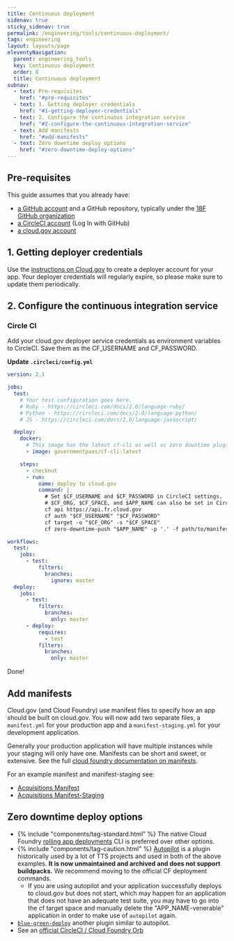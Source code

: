 ```yaml
---
title: Continuous deployment
sidenav: true
sticky_sidenav: true
permalink: /engineering/tools/continuous-deployment/
tags: engineering
layout: layouts/page
eleventyNavigation:
  parent: engineering_tools
  key: Continuous deployment
  order: 8
  title: Continuous deployment
subnav:
  - text: Pre-requisites
    href: "#pre-requisites"
  - text: 1. Getting deployer credentials
    href: "#1-getting-deployer-credentials"
  - text: 2. Configure the continuous integration service
    href: "#2-configure-the-continuous-integration-service"
  - text: Add manifests
    href: "#add-manifests"
  - text: Zero downtime deploy options
    href: "#zero-downtime-deploy-options"
---
```


## Pre-requisites
This guide assumes that you already have:
- [a GitHub account](https://handbook.18f.gov/github/) and a GitHub repository, typically under the [18F GitHub organization](https://github.com/18F)
- [a CircleCI account](https://circleci.com/signup/) (Log In with GitHub)
- [a cloud.gov account](https://cloud.gov/docs/getting-started/accounts/?)

## 1. Getting deployer credentials
Use the [instructions on Cloud.gov](https://cloud.gov/docs/apps/continuous-deployment/#provisioning-deployment-credentials) to create a deployer account for your app. Your deployer credentials will regularly expire, so please make sure to update them periodically.


## 2. Configure the continuous integration service

### Circle CI
Add your cloud.gov deployer service credentials as environment variables to CircleCI. Save them as the CF_USERNAME and CF_PASSWORD.

**Update `.circleci/config.yml`**

```yml
version: 2.1

jobs:
  test:
    # Your test configuration goes here.
    # Ruby - https://circleci.com/docs/2.0/language-ruby/
    # Python - https://circleci.com/docs/2.0/language-python/
    # JS - https://circleci.com/docs/2.0/language-javascript/

  deploy:
    docker:
      # This image has the latest cf-cli as well as zero downtime plugins, if needed.
      - image: governmentpaas/cf-cli:latest

    steps:
      - checkout
      - run:
          name: deploy to cloud.gov
          command: |
            # Set $CF_USERNAME and $CF_PASSWORD in CircleCI settings.
            # $CF_ORG, $CF_SPACE, and $APP_NAME can also be set in CircleCI settings or hardcoded here.
            cf api https://api.fr.cloud.gov
            cf auth "$CF_USERNAME" "$CF_PASSWORD"
            cf target -o "$CF_ORG" -s "$CF_SPACE"
            cf zero-downtime-push "$APP_NAME" -p '.' -f path/to/manifest.yml

workflows:
  test:
    jobs:
      - test:
          filters:
            branches:
              ignore: master
  deploy:
    jobs:
      - test:
          filters:
            branches:
              only: master
      - deploy:
          requires:
            - test
          filters:
            branches:
              only: master
```

Done!

## Add manifests
Cloud.gov (and Cloud Foundry) use manifest files to specify how an app should be built on cloud.gov. You will now add two separate files, a `manifest.yml` for your production app and a `manifest-staging.yml` for your development application.

Generally your production application will have multiple instances while your staging will only have one. Manifests can be short and sweet, or extensive. See the full [cloud foundry documentation on manifests](https://docs.cloudfoundry.org/devguide/deploy-apps/manifest.html#minimal-manifest).

For an example manifest and manifest-staging see:
- [Acquisitions Manifest](https://github.com/18F/acquisitions.18f.gov/blob/develop/manifest.yml)
- [Acquisitions Manifest-Staging](https://github.com/18F/acquisitions.18f.gov/blob/develop/manifest-staging.yml)

## Zero downtime deploy options
- {% include "components/tag-standard.html" %} The native Cloud Foundry [rolling app deployments](https://docs.cloudfoundry.org/devguide/deploy-apps/rolling-deploy.html#deploy) CLI is preferred over other options.
- {% include "components/tag-caution.html" %} [Autopilot](https://github.com/contraband/autopilot) is a plugin historically used by a lot of TTS projects and used in both of the above examples. **It is now unmaintained and archived and does not support buildpacks.** We recommend moving to the official CF deployment commands.
  - If you are using autopilot and your application successfully deploys to cloud.gov but does not start, which may happen for an application that does not have an adequate test suite, you may have to go into the cf target space and manually delete the "APP_NAME-venerable" application in order to make use of `autopilot` again.
- [`blue-green-deploy`](https://github.com/bluemixgaragelondon/cf-blue-green-deploy) another plugin similar to autopilot.
- See an [official CircleCI / Cloud Foundry Orb](https://circleci.com/orbs/registry/orb/circleci/cloudfoundry)
